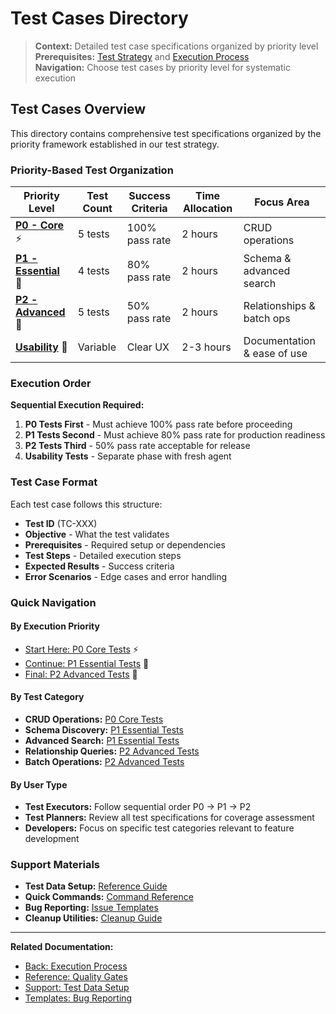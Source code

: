 # Test Cases Directory

> **Context:** Detailed test case specifications organized by priority level  
> **Prerequisites:** [Test Strategy](../02-strategy.md) and [Execution Process](../03-execution.md)  
> **Navigation:** Choose test cases by priority level for systematic execution

## Test Cases Overview

This directory contains comprehensive test specifications organized by the priority framework established in our test strategy.

### Priority-Based Test Organization

| Priority Level | Test Count | Success Criteria | Time Allocation | Focus Area |
|----------------|------------|------------------|-----------------|------------|
| **[P0 - Core](./p0-core-tests.md)** ⚡ | 5 tests | 100% pass rate | 2 hours | CRUD operations |
| **[P1 - Essential](./p1-essential-tests.md)** 🔧 | 4 tests | 80% pass rate | 2 hours | Schema & advanced search |
| **[P2 - Advanced](./p2-advanced-tests.md)** 🚀 | 5 tests | 50% pass rate | 2 hours | Relationships & batch ops |
| **[Usability](./usability-tests.md)** 👥 | Variable | Clear UX | 2-3 hours | Documentation & ease of use |

### Execution Order

**Sequential Execution Required:**
1. **P0 Tests First** - Must achieve 100% pass rate before proceeding
2. **P1 Tests Second** - Must achieve 80% pass rate for production readiness  
3. **P2 Tests Third** - 50% pass rate acceptable for release
4. **Usability Tests** - Separate phase with fresh agent

### Test Case Format

Each test case follows this structure:
- **Test ID** (TC-XXX)
- **Objective** - What the test validates
- **Prerequisites** - Required setup or dependencies
- **Test Steps** - Detailed execution steps
- **Expected Results** - Success criteria
- **Error Scenarios** - Edge cases and error handling

### Quick Navigation

#### By Execution Priority
- [Start Here: P0 Core Tests](./p0-core-tests.md) ⚡
- [Continue: P1 Essential Tests](./p1-essential-tests.md) 🔧
- [Final: P2 Advanced Tests](./p2-advanced-tests.md) 🚀

#### By Test Category  
- **CRUD Operations:** [P0 Core Tests](./p0-core-tests.md)
- **Schema Discovery:** [P1 Essential Tests](./p1-essential-tests.md)
- **Advanced Search:** [P1 Essential Tests](./p1-essential-tests.md)
- **Relationship Queries:** [P2 Advanced Tests](./p2-advanced-tests.md)
- **Batch Operations:** [P2 Advanced Tests](./p2-advanced-tests.md)

#### By User Type
- **Test Executors:** Follow sequential order P0 → P1 → P2
- **Test Planners:** Review all test specifications for coverage assessment
- **Developers:** Focus on specific test categories relevant to feature development

### Support Materials

- **Test Data Setup:** [Reference Guide](../07-reference/test-data-setup.md)
- **Quick Commands:** [Command Reference](../07-reference/quick-commands.md)
- **Bug Reporting:** [Issue Templates](../06-bug-reporting.md)
- **Cleanup Utilities:** [Cleanup Guide](../07-reference/cleanup-utilities.md)

---

**Related Documentation:**
- [Back: Execution Process](../03-execution.md)
- [Reference: Quality Gates](../05-quality-gates.md)
- [Support: Test Data Setup](../07-reference/test-data-setup.md)
- [Templates: Bug Reporting](../06-bug-reporting.md)